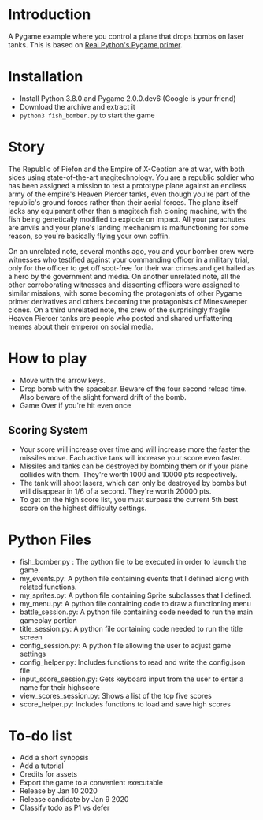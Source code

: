 # Introduction

A Pygame example where you control a plane that drops bombs on laser tanks. This is based on [Real Python's Pygame primer](https://realpython.com/pygame-a-primer/).

# Installation

* Install Python 3.8.0 and Pygame 2.0.0.dev6 (Google is your friend)
* Download the archive and extract it
* `python3 fish_bomber.py` to start the game

# Story

The Republic of Piefon and the Empire of X-Ception are at war, with both sides using state-of-the-art magitechnology. You are a republic soldier who has been assigned a mission to test a prototype plane against an endless army of the empire's Heaven Piercer tanks, even though you're part of the republic's ground forces rather than their aerial forces. The plane itself lacks any equipment other than a magitech fish cloning machine, with the fish being genetically modified to explode on impact. All your parachutes are anvils and your plane's landing mechanism is malfunctioning for some reason, so you're basically flying your own coffin.

On an unrelated note, several months ago, you and your bomber crew were witnesses who testified against your commanding officer in a military trial, only for the officer to get off scot-free for their war crimes and get hailed as a hero by the government and media. On another unrelated note, all the other corroborating witnesses and dissenting officers were assigned to similar missions, with some becoming the protagonists of other Pygame primer derivatives and others becoming the protagonists of Minesweeper clones. On a third unrelated note, the crew of the surprisingly fragile Heaven Piercer tanks are people who posted and shared unflattering memes about their emperor on social media.

# How to play

* Move with the arrow keys.
* Drop bomb with the spacebar. Beware of the four second reload time. Also beware of the slight forward drift of the bomb.
* Game Over if you're hit even once

## Scoring System

* Your score will increase over time and will increase more the faster the missiles move. Each active tank will increase your score even faster.
* Missiles and tanks can be destroyed by bombing them or if your plane collides with them. They're worth 1000 and 10000 pts respectively.
* The tank will shoot lasers, which can only be destroyed by bombs but will disappear in 1/6 of a second. They're worth 20000 pts.
* To get on the high score list, you must surpass the current 5th best score on the highest difficulty settings.

# Python Files

* fish_bomber.py : The python file to be executed in order to launch the game.
* my_events.py: A python file containing events that I defined along with related functions.
* my_sprites.py: A python file containing Sprite subclasses that I defined.
* my_menu.py: A python file containing code to draw a functioning menu
* battle_session.py: A python file containing code needed to run the main gameplay portion
* title_session.py: A python file containing code needed to run the title screen
* config_session.py: A python file allowing the user to adjust game settings
* config_helper.py: Includes functions to read and write the config.json file
* input_score_session.py: Gets keyboard input from the user to enter a name for their highscore
* view_scores_session.py: Shows a list of the top five scores
* score_helper.py: Includes functions to load and save high scores

# To-do list

* Add a short synopsis
* Add a tutorial
* Credits for assets
* Export the game to a convenient executable
* Release by Jan 10 2020
* Release candidate by Jan 9 2020
* Classify todo as P1 vs defer
